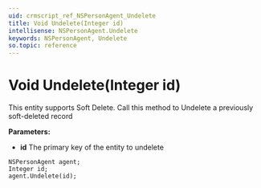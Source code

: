 ```yaml
---
uid: crmscript_ref_NSPersonAgent_Undelete
title: Void Undelete(Integer id)
intellisense: NSPersonAgent.Undelete
keywords: NSPersonAgent, Undelete
so.topic: reference
---
```


# Void Undelete(Integer id)

This entity supports Soft Delete. Call this method to Undelete a previously soft-deleted record

**Parameters:**
 - **id** The primary key of the entity to undelete

```crmscript
NSPersonAgent agent;
Integer id;
agent.Undelete(id);
```

